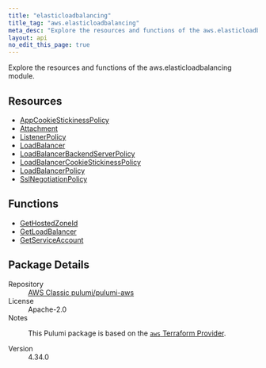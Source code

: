 ```yaml
---
title: "elasticloadbalancing"
title_tag: "aws.elasticloadbalancing"
meta_desc: "Explore the resources and functions of the aws.elasticloadbalancing module."
layout: api
no_edit_this_page: true
---
```


<!-- WARNING: this file was generated by Pulumi Docs Generator. -->
<!-- Do not edit by hand unless you're certain you know what you are doing! -->

Explore the resources and functions of the aws.elasticloadbalancing module.

<h2 id="resources">Resources</h2>
<ul class="api">
    <li><a href="appcookiestickinesspolicy/" title="AppCookieStickinessPolicy"><span class="api-symbol api-symbol--resource"></span>AppCookieStickinessPolicy</a></li>
    <li><a href="attachment/" title="Attachment"><span class="api-symbol api-symbol--resource"></span>Attachment</a></li>
    <li><a href="listenerpolicy/" title="ListenerPolicy"><span class="api-symbol api-symbol--resource"></span>ListenerPolicy</a></li>
    <li><a href="loadbalancer/" title="LoadBalancer"><span class="api-symbol api-symbol--resource"></span>LoadBalancer</a></li>
    <li><a href="loadbalancerbackendserverpolicy/" title="LoadBalancerBackendServerPolicy"><span class="api-symbol api-symbol--resource"></span>LoadBalancerBackendServerPolicy</a></li>
    <li><a href="loadbalancercookiestickinesspolicy/" title="LoadBalancerCookieStickinessPolicy"><span class="api-symbol api-symbol--resource"></span>LoadBalancerCookieStickinessPolicy</a></li>
    <li><a href="loadbalancerpolicy/" title="LoadBalancerPolicy"><span class="api-symbol api-symbol--resource"></span>LoadBalancerPolicy</a></li>
    <li><a href="sslnegotiationpolicy/" title="SslNegotiationPolicy"><span class="api-symbol api-symbol--resource"></span>SslNegotiationPolicy</a></li>
</ul>

<h2 id="functions">Functions</h2>
<ul class="api">
    <li><a href="gethostedzoneid/" title="GetHostedZoneId"><span class="api-symbol api-symbol--function"></span>GetHostedZoneId</a></li>
    <li><a href="getloadbalancer/" title="GetLoadBalancer"><span class="api-symbol api-symbol--function"></span>GetLoadBalancer</a></li>
    <li><a href="getserviceaccount/" title="GetServiceAccount"><span class="api-symbol api-symbol--function"></span>GetServiceAccount</a></li>
</ul>

<h2 id="package-details">Package Details</h2>
<dl class="package-details">
	<dt>Repository</dt>
	<dd><a href="https://github.com/pulumi/pulumi-aws">AWS Classic pulumi/pulumi-aws</a></dd>
	<dt>License</dt>
	<dd>Apache-2.0</dd>
	<dt>Notes</dt>
	<dd><p>This Pulumi package is based on the <a href="https://github.com/hashicorp/terraform-provider-aws"><code>aws</code> Terraform Provider</a>.</p>
</dd>
	<dt>Version</dt>
	<dd>4.34.0</dd>
</dl>

